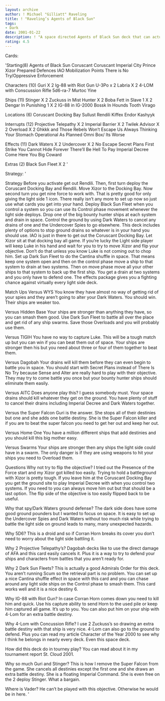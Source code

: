 ```yaml
---
layout: archive
author: ! Michael "Gilliatt" Raveling
title: ! "Raveling’s Agents of Black Sun"
tags:
- Dark
date: 2001-01-22
description: ! "A space directed Agents of Black Sun deck that can actually work."
rating: 4.5
---
```

Cards: 

'Starting(8)
Agents of Black Sun
Coruscant
Coruscant Imperial City
Prince Xizor
Prepared Defences
IAO
Mobilization Points
There is No Try/Oppressive Enforcement

Characters (10)
Guri X 2
Ig-88 with Riot Gun
U-3Po x 2
Labria X 2
4-LOM with Conscussion Rifle
5d6-ra-7
Murtoc Yine

Ships (11)
Stinger X 2
Zuckuss in Mist Hunter X 2
Boba Fett in Slave 1 X 2
Dengar In Punishing 1 X 2
IG-88 in IG-2000
Bossk In Hounds Tooth
Virago

Locations (6)
Coruscant Docking Bay
Sullust
Rendili
Kiffex
Endor
Kashyyk

Interrupts (12)
Projective Telepathy X 2
Imperial Barrier X 2
Twilek Advisor X 2
Overload X 2
Ghkkk and Those Rebels Won’t Escape Us
Always Thinking Your Stomach
Operational As Planned
Omni Box/ Its Worse

Effects (11)
Dark Waters X 2
Undercover X 2
No Escape
Secret Plans
First Strike
You Cannot Hide Forever
There’ll Be Hell To Pay
Imperial Decree
Come Here You Big Coward

Extras (2)
Black Sun Fleet X 2
'

Strategy: '

Strategy
Before you activate get out Rendili. Then, first turn deploy the Coruscant Docking Bay and Rendili.  Move Xizor to the Docking Bay.  Now second turn you get nine force to work with. That is pretty good for only giving the light side 1 icon.  There really isn’t any more to set up now so just use what cards you get into your hand.  Deploy Black Sun Fleet when you control a system so you can use its Control phase movement whenever the light side deploys. Drop one of the big bounty hunter ships at each system and drain in space.  Control the ground by using Dark Waters to cancel any drains of one and the Undercover Spies to go elsewhere.	This deck includes plenty of options to stop ground drains so whatever is in your hand you should use.	IAO is just in there to get out the Coruscant Docking Bay.  Let Xizor sit at that docking bay all game.  If you’re lucky the Light side player will keep Luke in his hand and wait for you to try to move Xizor and flip your objective.  Don’t do that unless you know Luke is not coming out to chop him.  Set up Dark Sun Fleet to do the Cantina shuffle in space.  That means keep one system open and then on the control phase move a ship to that system to drain at two systems.  Then on move phase move all your other ships to that system to back up the first ship.  You get a drain at two systems and you only have to defend one.  The effects package gives you a fighting chance against virtually every light side deck.

Match Ups
Versus WYS  You know they have almost no way of getting rid of your spies and they aren’t going to alter your Dark Waters.  You should win.  Their ships are weaker too.

Versus Hidden Base  Your ships are stronger than anything they have, so you can smash them good.  Use Dark Sun Fleet to battle all over the place and get rid of any ship swarms.  Save those Overloads and you will probably use them.

Versus TIGIH  You have no way to capture Luke.  This will be a tough match up but you can win if you can beat them out of space.  Your ships are stronger then his but you need about three or four of them together to beat them.

Versus Dagobah  Your drains will kill them before they can even begin to battle you in space.  You should start with Secret Plans instead of There Is No Try because Sense and Alter are really hard to play with their objective.  They may try to come battle you once but your bounty hunter ships should eliminate them easily.

Versus AITC  Does anyone play this?  I guess somebody must.  Your space drains should kill whatever they get on the ground.  You have plenty of stuff to cancel their drains including Imperial Decree and Dark Waters together.

Versus the Super Falcon  Guri is the answer.  She stops all of their destinies but one and she adds one battle destiny.  She is the Super Falcon killer and if you are to beat the super falcon you need to get her out and keep her out.

Versus Home One  You have a million different ships that add destinies and you should kill this big mother easy.

Versus Swarms	Your ships are stronger then any ships the light side could have in a swarm.  The only danger is if they are using weapons to hit your ships you need to Overload them.

Questions
Why not try to flip the objective?  I tried out the Presence of the Force start and my Xizor got killed too easily.  Trying to hold a battleground with Xizor is pretty tough.	If you leave him at the Coruscant Docking Bay you get the ground site to play Imperial Decree with when you control two systems.  If you need to you can always move him out but that should be a last option.	The flip side of the objective is too easily flipped back to be useful.

Why that spy/Dark Waters ground defense?  The dark side does have some good ground pounders but I wanted to focus on space.  It is easy to set up the Undercover Spies and Dark Waters without too much risk while trying to battle the light side on ground leads to many, many unexpected hazards.

Why 5D6?  This is a droid and so if Corran Horn breaks its cover you don’t need to worry about the light side battling it.

Why 2 Projective Telepathy’s?  Dagobah decks like to use the direct damage of AFA and this card easily cancels it.  Plus it is a way to try to defend your ships and characters from battles that you aren’t ready for.

Why 2 Dark Sun Fleets?	This is actually a good Admirals Order for this deck.  You aren’t running Scum so the retrieval part is no problem.  You can set up a nice Cantina shuffle effect in space with this card and you can chase around any light side ships on the Control phase to smash them.  This card works well and it is a nice destiny 6.

Why IG-88 with Riot Gun?  In case Corran Horn comes down you need to kill him and quick.  Use his capture ability to send Horn to the used pile or keep him captured all game.	It’s up to you.  You can also put him on your ship with 4-Lom for an extra battle destiny.

Why 4-Lom with Concussion Rifle?  I use 2 Zuckuss’s so drawing an extra battle destiny with that ship is very nice.  4-Lom can also go to the ground to defend.   Plus you can read my article Character of the Year 2000 to see why I think he belongs in nearly every deck.  Even this space deck.

How did this deck do in tourney play?  You can read about it in my tournament report St. Cloud 2001.

Why so much Guri and Stinger?  This is how I remove the Super Falcon from the game.  She cancels all destinies except the first one and she draws an extra battle destiny.  She is a floating Imperial Command.  She is even free on the 2 deploy Stinger.  What a bargain.

Where is Vader?  He can’t be played with this objective.  Otherwise he would be in here.
'